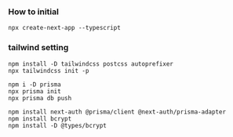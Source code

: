 ### How to initial
```shell
npx create-next-app --typescript
```

### tailwind setting

```shell
npm install -D tailwindcss postcss autoprefixer
npx tailwindcss init -p
```

```shell
npm i -D prisma
npx prisma init
npx prisma db push
```

```shell
npm install next-auth @prisma/client @next-auth/prisma-adapter
npm install bcrypt
npm install -D @types/bcrypt
```

